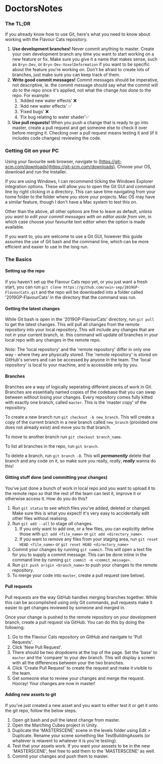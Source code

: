 # DoctorsNotes
### The TL;DR
If you already know how to use Git, here's what you need to know about working with the Flavour Cats repository.

1. **Use development branches!** Never commit anything to master. Create your own development branch any time you want to start working on a new feature or fix. Make sure you give it a name that makes sense, such as `Bryn-Dev`, or `Bryn-Dev-VoxelDeformation` if you want to be specific about the feature you're working on. Don't be afraid to create lots of branches, just make sure you can keep track of them.
1. **Write good commit messages!** Commit messages should be imperative, not descriptive, ie. the commit message should say what the commit *will do* to the repo once it's applied, not what the change *has done* to the repo. For example:
	1. 'Added new water effects' ❌
	1. 'Add new water effects' ✅
	1. 'Fixed bugs' ❌
	1. 'Fix bug relating to water shader'✅
1. **Use pull requests!** When you push a change that is ready to go into master, create a pull request and get someone else to check it over before merging it. Checking over a pull request means testing it and (if it includes code changes) reviewing the code.

### Getting Git on your PC
Using your favourite web browser, navigate to [https://git-scm.com/downloads](https://git-scm.com/downloads). Choose your OS, download and run the installer.

If you are using Windows, I can recommend ticking the Windows Explorer integration options. These will allow you to open the Git GUI and command line by right clicking in a directory. This can save time navigating from your home folder to the folder where you store your projects. Mac OS may have a similar feature, though I don't have a Mac system to test this on.

Other than the above, all other options are fine to leave as default, *unless you want to edit your commit messages with an editor aside from vim*, in which case choose your favourite text editor when the option is made available.

If you want to, you are welcome to use a Git GUI, however this guide assumes the use of Git bash and the command line, which can be more efficient and easier to use in the long run.

### The Basics
#### Setting up the repo
If you haven't set up the Flavour Cats repo yet, or you just want a fresh start, you can run `git clone https://github.com/swin-sep/2019GP-FlavourCats.git` and the repo will be downloaded into a folder called '2019GP-FlavourCats' in the directory that the command was run.

#### Getting the latest changes
While Git bash is open in the '2019GP-FlavourCats' directory, run `git pull` to get the latest changes. This will pull all changes from the remote repository into your local repository. This will include any changes that are not in your current branch, ie. this command will update *all* branches in your local repo with any changes in the remote repo.

*Note:* The 'local repository' and the 'remote repository' differ in only one way - where they are physically stored. The 'remote repository' is stored on GitHub's servers and can be accessed by anyone in the team. The 'local repository' is local to your machine, and is accessible only by you.

#### Branches
Branches are a way of logically seperating different pieces of work in Git. Branches are essentially named copies of the codebase that you can swap between without losing your changes. Every repository comes fully kitted with exactly one branch, called `master`. This is the 'master copy' of the repository.

To create a new branch run `git checkout -b new_branch`. This will create a copy of the current branch in a new branch called `new_branch` (provided one does not already exist) and move you to that branch.

To move to another branch run `git checkout branch_name`.

To list all branches in the repo, run `git branch`.

To delete a branch, run `git branch -D`. This will ***permanently*** delete that branch and any code on it, so make sure you really, *really*, ***really*** wanna do this!

#### Gitting stuff done (and committing your changes)
You've just done a bunch of work in local repo and you want to upload it to the remote repo so that the rest of the team can test it, improve it or otherwise access it. How do you do this?

1. Run `git status` to see which files you've added, deleted or changed. Make sure this is what you expect! It's very easy to accidentally edit other files without realising.
1. Run `git add --all` to stage *all* changes.
	1. If you only want to add one, or a few files, you can explicitly define those with `git add <file_name>` or `git add <directory_name>`.
	1. If you want to remove any files from your staging area, run `git reset HEAD <file_name>` or `git reset HEAD <directory_name>`
1. Commit your changes by running `git commit`. This will open a text file for you to supply a commit message. This can be done inline in the command line by running `git commit -m <commit_message>`.
1. Run `git push origin <branch_name>` to push your changes to the remote repository.
1. To merge your code into `master`, create a pull request (see below).

#### Pull requests
Pull requests are the way GitHub handles merging branches together. While this can be accomplished using only Git commands, pull requests make it easier to get changes reviewed by someone and merged in.

Once your change is pushed to the remote repository on your development branch, create a pull request via GitHub. You can do this by doing the following:

1. Go to the Flavour Cats repository on GitHub and navigate to 'Pull Requests'.
1. Click 'New Pull Request'.
1. There should be two dropdowns at the top of the page. Set the 'base' to `master` and the 'compare' to your dev branch. This will display a screen with all the differences between your the two branches.
1. Click 'Create Pull Request' to create the request and make it visible to the team.
1. Get someone else to review your changes and merge the request. Hooray! Your changes are now in master!

#### Adding new assets to git
If you've just created a new asset and you want to either test it or get it onto the git repo, follow the below steps.

1. Open git bash and pull the latest change from master.
1. Open the Marching Cubes project in Unity.
1. Duplicate the 'MASTERSCENE' scene in the levels folder using Edit > Duplicate. Rename your scene something like TestBuildingAssets (or whatever is relavent to whatever it is you're testing).
1. Test that your assets work. If you want your asssets to be in the new 'MASTERSCENE', feel free to add them to the 'MASTERSCENE' as well.
1. Commit your changes and push them to master.
